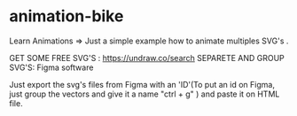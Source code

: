 # animation-bike
Learn Animations => Just a simple example how to animate multiples SVG's .


GET SOME FREE SVG'S : https://undraw.co/search
SEPARETE AND GROUP SVG'S: Figma software

Just export the svg's files from Figma with an 'ID'(To put an id on Figma, just group the vectors and give it a name "ctrl + g" ) and paste it on HTML file.
